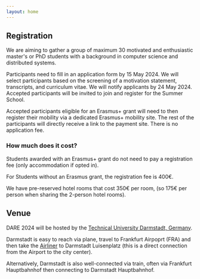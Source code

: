```yaml
---
layout: home
---
```


## Registration

We are aiming to gather a group of maximum 30 motivated and enthusiastic master's or PhD students with a background in computer science and distributed systems.

Participants need to fill in an application form by 15 May 2024. We will select participants based on the screening of a motivation statement, transcripts, and curriculum vitae. We will notify applicants by 24 May 2024. Accepted participants will be invited to join and register for the Summer School.

Accepted participants eligible for an Erasmus+ grant will need to then register their mobility via a dedicated Erasmus+ mobility site. The rest of the participants will directly receive a link to the payment site. There is no application fee.

### How much does it cost?
Students awarded with an Erasmus+ grant do not need to pay a registration fee (only accommodation if opted in).

For Students without an Erasmus grant, the registration fee is 400€.

We have pre-reserved hotel rooms that cost 350€ per room, (so 175€ per person when sharing the 2-person hotel rooms).




## Venue

DARE 2024 will be hosted by the [Technical University Darmstadt, Germany](https://www.tu-darmstadt.de/).

Darmstadt is easy to reach via plane, travel to Frankfurt Airpoprt (FRA) and then take the [Airliner](https://www.heagmobibus.de/de/airliner) to Darmstadt Luisenplatz (this is a direct connection from the Airport to the city center).

Alternatively, Darmstadt is also well-connected via train, often via Frankfurt Hauptbahnhof then connecting to Darmstadt Hauptbahnhof.

